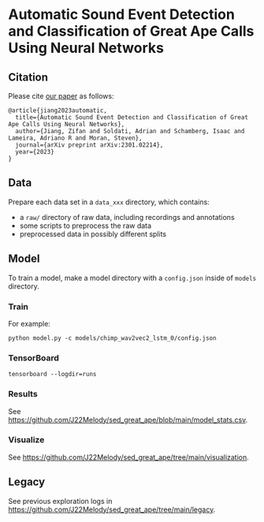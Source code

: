 # Automatic Sound Event Detection and Classification of Great Ape Calls Using Neural Networks

## Citation

Please cite [our paper](https://arxiv.org/abs/2301.02214) as follows:

```
@article{jiang2023automatic,
  title={Automatic Sound Event Detection and Classification of Great Ape Calls Using Neural Networks},
  author={Jiang, Zifan and Soldati, Adrian and Schamberg, Isaac and Lameira, Adriano R and Moran, Steven},
  journal={arXiv preprint arXiv:2301.02214},
  year={2023}
}
```

<!-- as follows:

```
@article{jiang2022machine,
  title={Machine Translation between Spoken Languages and Signed Languages Represented in SignWriting},
  author={Jiang, Zifan and Moryossef, Amit and M{\"u}ller, Mathias and Ebling, Sarah},
  journal={arXiv preprint arXiv:2210.05404},
  year={2022}
}
``` -->

## Data

Prepare each data set in a `data_xxx` directory, which contains:

- a `raw/` directory of raw data, including recordings and annotations
- some scripts to preprocess the raw data
- preprocessed data in possibly different splits

## Model

To train a model, make a model directory with a `config.json` inside of `models` directory.

### Train

For example:

```
python model.py -c models/chimp_wav2vec2_lstm_0/config.json
```

### TensorBoard

```
tensorboard --logdir=runs
```

### Results

See https://github.com/J22Melody/sed_great_ape/blob/main/model_stats.csv.

### Visualize

See https://github.com/J22Melody/sed_great_ape/tree/main/visualization.

## Legacy

See previous exploration logs in https://github.com/J22Melody/sed_great_ape/tree/main/legacy.
